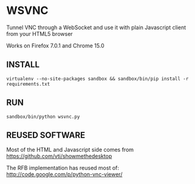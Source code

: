 WSVNC
=====

Tunnel VNC through a WebSocket and use it with plain Javascript client from your HTML5 browser

Works on Firefox 7.0.1 and Chrome 15.0

INSTALL
-------
    virtualenv --no-site-packages sandbox && sandbox/bin/pip install -r requirements.txt

RUN
---
    sandbox/bin/python wsvnc.py

REUSED SOFTWARE
---------------

Most of the HTML and Javascript side comes from 
https://github.com/vti/showmethedesktop

The RFB implementation has reused most of:
http://code.google.com/p/python-vnc-viewer/
